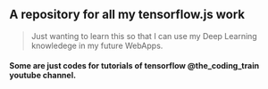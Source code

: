 ## A repository for all my tensorflow.js work
> Just wanting to learn this so that I can use my Deep Learning knowledege in my future WebApps.

#### Some are just codes for tutorials of tensorflow @the_coding_train youtube channel.
